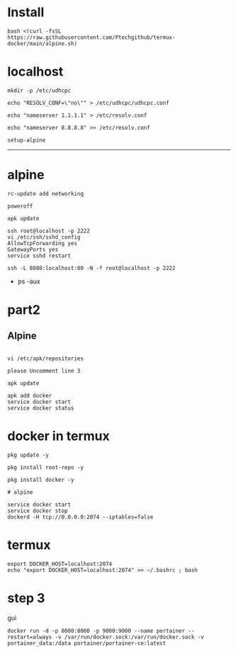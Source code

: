 # Install 

```
bash <(curl -fsSL https://raw.githubusercontent.com/Ptechgithub/termux-docker/main/alpine.sh)
```

# localhost

``
mkdir -p /etc/udhcpc
``

``
echo "RESOLV_CONF=\"no\"" > /etc/udhcpc/udhcpc.conf
``

``
echo "nameserver 1.1.1.1" > /etc/resolv.conf
``

``
echo "nameserver 8.8.8.8" >> /etc/resolv.conf
``

``
 setup-alpine 
``

---------------------------------
# alpine

``
rc-update add networking
``

``
poweroff
``

``
apk update
``

```
ssh root@localhost -p 2222
vi /etc/ssh/sshd_config 
AllowTcpForwarding yes
GatewayPorts yes
service sshd restart

ssh -L 8080:localhost:80 -N -f root@localhost -p 2222

```
- ps -aux


# part2
## Alpine
```

vi /etc/apk/repositories

please Uncomment line 3

apk update

apk add docker
service docker start
service docker status

```

# docker in termux

```
pkg update -y

pkg install root-repo -y

pkg install docker -y

# alpine

service docker start
service docker stop
dockerd -H tcp://0.0.0.0:2074 --iptables=false
```

# termux
```
export DOCKER_HOST=localhost:2074
echo "export DOCKER_HOST=localhost:2074" >> ~/.bashrc ; bash

```

# step 3
gui

```
docker run -d -p 8000:8000 -p 9000:9000 --name portainer --restart=always -v /var/run/docker.sock:/var/run/docker.sock -v portainer_data:/data portainer/portainer-ce:latest
```






